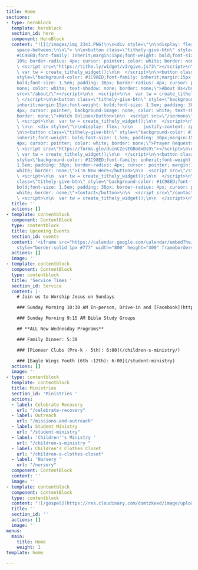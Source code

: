 ```yaml
---
title: Home
sections:
- type: heroblock
  template: heroblock
  section_id: hero
  component: HeroBlock
  content: "![](/images/img_2343.PNG)\n\n<div style=\"\n\ndisplay: flex; \n\n    justify-content:
    space-between;\n\n\"> \n\n<button class=\"tithely-give-btn\" style=\"background-color:
    #1C98ED;font-family: inherit;margin:15px;font-weight: bold;font-size: 1.5em;  padding:
    10%; border-radius: 4px; cursor: pointer; color: white; border: none;\" data-church-id=\"1302493\">Give</button>\n\n
    \ <script src=\"https://tithe.ly/widget/v3/give.js?3\"></script>\n\n  <script>\n\n
    \ var tw = create_tithely_widget();\n\n  </script>\n\n<button class=\"tithely-give-btn\"
    style=\"background-color: #1C98ED;font-family: inherit;margin:15px;font-weight:
    bold;font-size: 1.5em; padding: 30px; border-radius: 4px; cursor: pointer; background-image:
    none; color: white; text-shadow: none; border: none;\">About Us</button>\n\n  <script
    src=\"/about/\"></script>\n\n  <script>\n\n  var tw = create_tithely_widget();\n\n
    \ </script>\n\n<button class=\"tithely-give-btn\" style=\"background-color: #1C98ED;font-family:
    inherit;margin:15px;font-weight: bold;font-size: 1.5em; padding: 30px; border-radius:
    4px; cursor: pointer; background-image: none; color: white; text-shadow: none;
    border: none;\">Watch Online</button>\n\n  <script src=\"/sermons\"></script>\n\n
    \ <script>\n\n  var tw = create_tithely_widget();\n\n  </script>\n\n  </div>\n\n
    \ \n\n  <div style=\"\n\ndisplay: flex; \n\n    justify-content: space-between;\n\n\">
    \n\n<button class=\"tithely-give-btn\" style=\"background-color: #1C98ED;font-family:
    inherit;font-weight: bold;font-size: 1.5em; padding: 30px;margin:15px ; border-radius:
    4px; cursor: pointer; color: white; border: none;\">Prayer Requests</button>\n\n
    \ <script src=\"https://forms.gle/duinCZesEGRo8xDs9\"></script>\n\n  <script>\n\n
    \ var tw = create_tithely_widget();\n\n  </script>\n\n<button class=\"tithely-give-btn\"
    style=\"background-color: #1C98ED;font-family: inherit;font-weight: bold;font-size:
    1.5em; padding: 30px; border-radius: 4px; cursor: pointer; margin:15px;color:
    white; border: none;\">I'm New Here</button>\n\n  <script src=\"/style-guide/\"></script>\n\n
    \ <script>\n\n  var tw = create_tithely_widget();\n\n  </script>\n\n  <button
    class=\"tithely-give-btn\" style=\"background-color: #1C98ED;font-family: inherit;font-weight:
    bold;font-size: 1.5em; padding: 30px; border-radius: 4px; cursor: pointer; margin:15px;color:
    white; border: none;\">Contact</button>\n\n  <script src=\"/contact/\"></script>\n\n
    \ <script>\n\n  var tw = create_tithely_widget();\n\n  </script>\n\n</div>"
  title: ''
  actions: []
- template: contentblock
  component: ContentBlock
  type: contentblock
  title: Upcoming Events
  section_id: events
  content: '<iframe src="https://calendar.google.com/calendar/embed?height=400&amp;wkst=1&amp;bgcolor=%234285F4&amp;ctz=America%2FNew_York&amp;src=cjEwZTRrM3AzN21hMG81cHJqcmg1aGVyZ3NAZ3JvdXAuY2FsZW5kYXIuZ29vZ2xlLmNvbQ&amp;src=ZW4udXNhI2hvbGlkYXlAZ3JvdXAudi5jYWxlbmRhci5nb29nbGUuY29t&amp;color=%23C0CA33&amp;color=%230B8043&amp;title=Upcoming%20Events&amp;showTz=0&amp;showCalendars=0&amp;mode=AGENDA"
    style="border:solid 1px #777" width="800" height="400" frameborder="0" scrolling="no"></iframe>'
  actions: []
  image: ''
- template: contentblock
  component: ContentBlock
  type: contentblock
  title: 'Service Times '
  section_id: Service
  content: |-
    # Join us to Worship Jesus on Sundays

    ### Sunday Morning 10:30 AM In-person, Drive-in and [Facebook](https://www.facebook.com/groups/FBCBronson/)

    ### Sunday Morning 9:15 AM Bible Study Groups

    ## **ALL New Wednesday Programs**

    ### Family Dinner: 5:30

    ### [Pioneer Clubs (Pre-k - 5th): 6:00](/children-s-ministry/)

    ### [Eagle Wings Youth (6th -12th): 6:00](/student-ministry)
  actions: []
  image: ''
- type: contentblock
  template: contentblock
  title: Ministries
  section_id: 'Ministries '
  actions:
  - label: Celebrate Recovery
    url: "/celebrate-recovery"
  - label: Outreach
    url: "/missions-and-outreach"
  - label: Student Ministry
    url: "/student-ministry"
  - label: 'Children''s Ministry '
    url: "/children-s-ministry "
  - label: Children's Clothes Closet
    url: "/children-s-clothes-closet"
  - label: 'Nursery '
    url: "/nursery"
  component: ContentBlock
  content: ''
  image: ''
- template: contentblock
  component: ContentBlock
  type: contentblock
  content: "![/gospel](https://res.cloudinary.com/dsmtzkexd/image/upload/q_auto:good/v1607537160/IMG_2359.png)"
  title: ''
  section_id: ''
  actions: []
  image: ''
menus:
  main:
    title: Home
    weight: 1
template: home

---
```

